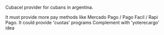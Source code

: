 Cubacel provider for cubans in argentina.

It must provide more pay methods like Mercado Pago / Pago Facil / Rapi Pago.
It could provide 'cuotas' programs
Complement with 'yoterecargo' idea
